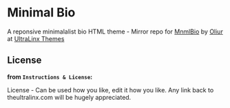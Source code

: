 # Minimal Bio
A reponsive minimalalist bio HTML theme - Mirror repo for [MnmlBio](http://theultralinx.com/2012/09/minimal-bio-responsive-site-template-free-download/) by [Oliur](https://twitter.com/UltraLinx) at [UltraLinx Themes](http://themes.theultralinx.com/)

## License

**from `Instructions & License`:**

License - Can be used how you like, edit it how you like. Any link back to theultralinx.com will be hugely appreciated.
